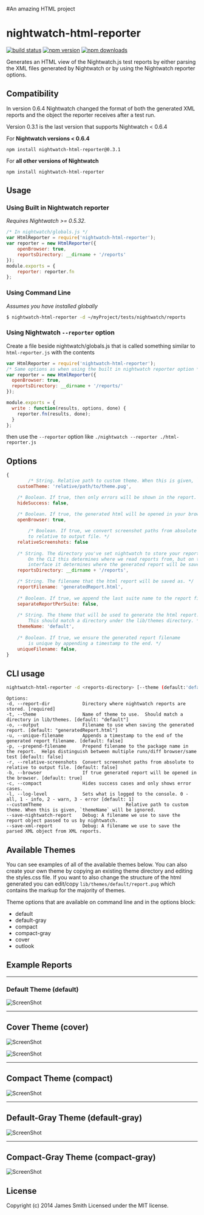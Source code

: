 
#An amazing HTML project

# nightwatch-html-reporter

[![build status](https://img.shields.io/travis/jls/nightwatch-html-reporter/master.svg?style=flat-square)](https://travis-ci.org/jls/nightwatch-html-reporter)
[![npm version](https://img.shields.io/npm/v/nightwatch-html-reporter.svg?style=flat-square)](https://www.npmjs.com/package/nightwatch-html-reporter)
[![npm downloads](https://img.shields.io/npm/dm/nightwatch-html-reporter.svg?style=flat-square)](https://www.npmjs.com/package/nightwatch-html-reporter)

Generates an HTML view of the Nightwatch.js test reports by either parsing the
XML files generated by Nightwatch or by using the Nightwatch reporter options.

## Compatibility

In version 0.6.4 Nightwatch changed the format of both the generated XML
reports and the object the reporter receives after a test run.

Version 0.3.1 is the last version that supports Nightwatch < 0.6.4


For **Nightwatch versions < 0.6.4**
```
npm install nightwatch-html-reporter@0.3.1
```

For **all other versions of Nightwatch**
```
npm install nightwatch-html-reporter
```

## Usage


### Using Built in Nightwatch reporter
_Requires Nightwatch >= 0.5.32._

```javascript
/* In nightwatch/globals.js */
var HtmlReporter = require('nightwatch-html-reporter');
var reporter = new HtmlReporter({
	openBrowser: true,
	reportsDirectory: __dirname + '/reports'
});
module.exports = {
	reporter: reporter.fn
};
```

### Using Command Line
_Assumes you have installed globally_
```bash
$ nightwatch-html-reporter -d ~/myProject/tests/nightwatch/reports
```

### Using Nightwatch `--reporter` option

Create a file beside nightwatch/globals.js that is called something similar to `html-reporter.js` with the contents
```javascript
var HtmlReporter = require('nightwatch-html-reporter');
/* Same options as when using the built in nightwatch reporter option */
var reporter = new HtmlReporter({
  openBrowser: true,
  reportsDirectory: __dirname + '/reports/'
});

module.exports = {
  write : function(results, options, done) {
    reporter.fn(results, done);
  }
};
```

then use the `--reporter` option like `./nightwatch --reporter ./html-reporter.js`

## Options

```javascript
{
        /* String. Relative path to custom theme. When this is given, `themeName` will be ignored. */
	customTheme: 'relative/path/to/theme.pug',

	/* Boolean. If true, then only errors will be shown in the report. */
	hideSuccess: false,
	
	/* Boolean. If true, the generated html will be opened in your browser after the test run. */
	openBrowser: true,

        /* Boolean. If true, we convert screenshot paths from absolute paths 
		to relative to output file. */
	relativeScreenshots: false
	
	/* String. The directory you've set nightwatch to store your reports.
		On the CLI this determines where we read reports from, but on this
		interface it determines where the generated report will be saved. */
	reportsDirectory: __dirname + '/reports',

	/* String. The filename that the html report will be saved as. */
	reportFilename: 'generatedReport.html',
	
	/* Boolean. If true, we append the last suite name to the report filename. */
	separateReportPerSuite: false,	
	
	/* String. The theme that will be used to generate the html report.
		This should match a directory under the lib/themes directory. */
	themeName: 'default',
	
	/* Boolean. If true, we ensure the generated report filename
		is unique by appending a timestamp to the end. */
	uniqueFilename: false,
}
```

## CLI usage

```bash
nightwatch-html-reporter -d <reports-directory> [--theme (default:'default')] [--output (default:generatedReport.html)]
```

```
Options:
-d, --report-dir            Directory where nightwatch reports are stored. [required]
-t, --theme                 Name of theme to use.  Should match a directory in lib/themes. [default: "default"]
-o, --output                Filename to use when saving the generated report. [default: "generatedReport.html"]
-u, --unique-filename       Appends a timestamp to the end of the generated report filename. [default: false]
-p, --prepend-filename      Prepend filename to the package name in the report.  Helps distinguish between multiple runs/diff browser/same test [default: false]
-r, --relative-screenshots  Convert screenshot paths from absolute to relative to output file. [default: false]
-b, --browser               If true generated report will be opened in the browser. [default: true]
-c, --compact               Hides success cases and only shows error cases.
-l, --log-level             Sets what is logged to the console. 0 - all, 1 - info, 2 - warn, 3 - error [default: 1]
--customTheme								Relative path to custom theme. When this is given, `themeName` will be ignored.
--save-nightwatch-report    Debug: A filename we use to save the report object passed to us by nightwatch.
--save-xml-report           Debug: A filename we use to save the parsed XML object from XML reports.
```

## Available Themes

You can see examples of all of the available themes below.  You can also create your own theme by copying an existing
theme directory and editing the styles.css file.  If you want to also change the structure of the html generated
you can edit/copy `lib/themes/default/report.pug` which contains the markup for the majority of themes.

Theme options that are available on command line and in the options block:
* default
* default-gray
* compact
* compact-gray
* cover
* outlook


## Example Reports

---
### Default Theme (default)

![ScreenShot](https://raw.githubusercontent.com/jls/nightwatch-html-reporter/screenshots/screenshots/default.png)

---
## Cover Theme (cover)

![ScreenShot](https://raw.githubusercontent.com/jls/nightwatch-html-reporter/screenshots/screenshots/cover_success.png)

![ScreenShot](https://raw.githubusercontent.com/jls/nightwatch-html-reporter/screenshots/screenshots/cover_failure.png)

---
## Compact Theme (compact)

![ScreenShot](https://raw.githubusercontent.com/jls/nightwatch-html-reporter/screenshots/screenshots/compact.png)

---
## Default-Gray Theme (default-gray)

![ScreenShot](https://raw.githubusercontent.com/jls/nightwatch-html-reporter/screenshots/screenshots/default-gray.png)

---
## Compact-Gray Theme (compact-gray)

![ScreenShot](https://raw.githubusercontent.com/jls/nightwatch-html-reporter/screenshots/screenshots/compact-gray.png)


## License
Copyright (c) 2014 James Smith
Licensed under the MIT license.
